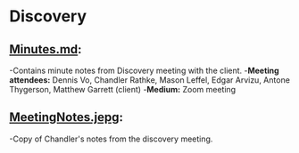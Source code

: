 # Discovery

## [Minutes.md](https://github.com/ChanRathke/PortfolioSentinel/blob/master/Discovery/Minutes.md):
-Contains minute notes from Discovery meeting with the client.
-**Meeting attendees:** Dennis Vo, Chandler Rathke, Mason Leffel, Edgar Arvizu, Antone Thygerson, Matthew Garrett (client)
-**Medium:** Zoom meeting

## [MeetingNotes.jepg](https://github.com/ChanRathke/PortfolioSentinel/blob/master/Discovery/MeetingNotes.jpeg):
-Copy of Chandler's notes from the discovery meeting.


